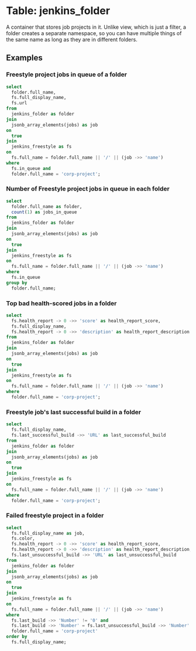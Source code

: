 # Table: jenkins_folder

A container that stores job projects in it. Unlike view, which is just a filter, a folder creates a separate namespace, so you can have multiple things of the same name as long as they are in different folders.

## Examples

### Freestyle project jobs in queue of a folder

```sql
select
  folder.full_name,
  fs.full_display_name,
  fs.url
from
  jenkins_folder as folder
join
  jsonb_array_elements(jobs) as job
on
  true
join
  jenkins_freestyle as fs
on
  fs.full_name = folder.full_name || '/' || (job ->> 'name')
where
  fs.in_queue and
  folder.full_name = 'corp-project';
```

### Number of Freestyle project jobs in queue in each folder

```sql
select
  folder.full_name as folder,
  count(1) as jobs_in_queue
from
  jenkins_folder as folder
join
  jsonb_array_elements(jobs) as job
on
  true
join
  jenkins_freestyle as fs
on
  fs.full_name = folder.full_name || '/' || (job ->> 'name')
where
  fs.in_queue
group by
  folder.full_name;
```

### Top bad health-scored jobs in a folder

```sql
select
  fs.health_report -> 0 ->> 'score' as health_report_score,
  fs.full_display_name,
  fs.health_report -> 0 ->> 'description' as health_report_description
from
  jenkins_folder as folder
join
  jsonb_array_elements(jobs) as job
on
  true
join
  jenkins_freestyle as fs
on
  fs.full_name = folder.full_name || '/' || (job ->> 'name')
where
  folder.full_name = 'corp-project';
```

### Freestyle job's last successful build in a folder

```sql
select
  fs.full_display_name,
  fs.last_successful_build ->> 'URL' as last_successful_build
from
  jenkins_folder as folder
join
  jsonb_array_elements(jobs) as job
on
  true
join
  jenkins_freestyle as fs
on
  fs.full_name = folder.full_name || '/' || (job ->> 'name')
where
  folder.full_name = 'corp-project';
```

### Failed freestyle project in a folder

```sql
select
  fs.full_display_name as job,
  fs.color,
  fs.health_report -> 0 ->> 'score' as health_report_score,
  fs.health_report -> 0 ->> 'description' as health_report_description,
  fs.last_unsuccessful_build ->> 'URL' as last_unsuccessful_build
from
  jenkins_folder as folder
join
  jsonb_array_elements(jobs) as job
on
  true
join
  jenkins_freestyle as fs
on
  fs.full_name = folder.full_name || '/' || (job ->> 'name')
where
  fs.last_build ->> 'Number' != '0' and
  fs.last_build ->> 'Number' = fs.last_unsuccessful_build ->> 'Number' and
  folder.full_name = 'corp-project'
order by
  fs.full_display_name;
```

